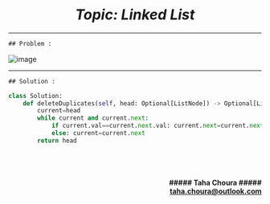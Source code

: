<h1 align="center";"><em> Topic: Linked List</em></h1>

-------                    

                    
```diff
## Problem :
```            
![image](https://user-images.githubusercontent.com/11164303/169665991-5ef6b618-265f-4fcb-bdb4-bbe58f04b582.png)


-------                    


                    
```diff
## Solution :
```                           
```python
class Solution:
    def deleteDuplicates(self, head: Optional[ListNode]) -> Optional[ListNode]:
        current=head
        while current and current.next:
            if current.val==current.next.val: current.next=current.next.next
            else: current=current.next
        return head
```

<br/><br/>               
<h4 align="right">##### Taha Choura ##### <br/> <a align="right" width="100" href="#">taha.choura@outlook.com</a> </h4>
                                                                                     
                                                                                     
